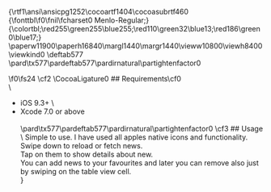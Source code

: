{\rtf1\ansi\ansicpg1252\cocoartf1404\cocoasubrtf460
{\fonttbl\f0\fnil\fcharset0 Menlo-Regular;}
{\colortbl;\red255\green255\blue255;\red110\green32\blue13;\red186\green0\blue17;}
\paperw11900\paperh16840\margl1440\margr1440\vieww10800\viewh8400\viewkind0
\deftab577
\pard\tx577\pardeftab577\pardirnatural\partightenfactor0

\f0\fs24 \cf2 \CocoaLigature0 ## Requirements\cf0 \
\
* iOS 9.3+ \
* Xcode 7.0 or above\
\
\pard\tx577\pardeftab577\pardirnatural\partightenfactor0
\cf3 ## Usage\
\ 
Simple to use. I have used all apples native icons and functionality. 
\
Swipe down to reload or fetch news.\
Tap on them to show details about new.\
You can add news to your favourites and later you can remove also just by swiping on the table view cell.\
 }